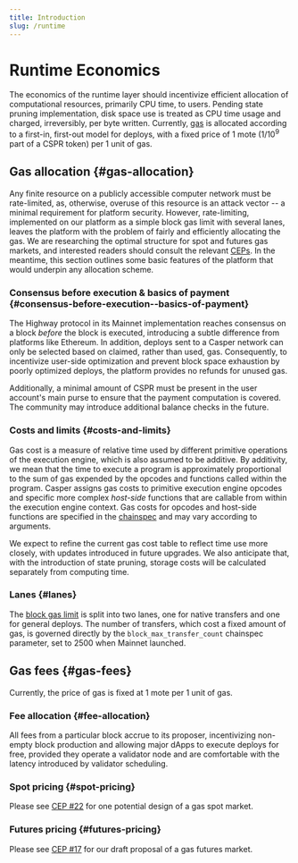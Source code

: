 ```yaml
---
title: Introduction
slug: /runtime
---
```


# Runtime Economics

The economics of the runtime layer should incentivize efficient allocation of computational resources, primarily CPU time, to users. Pending state pruning implementation, disk space use is treated as CPU time usage and charged, irreversibly, per byte written. Currently, [gas](/economics/gas-concepts) is allocated according to a first-in, first-out model for deploys, with a fixed price of 1 mote (1/10<sup>9</sup> part of a CSPR token) per 1 unit of gas.

## Gas allocation {#gas-allocation}

Any finite resource on a publicly accessible computer network must be rate-limited, as, otherwise, overuse of this resource is an attack vector \-- a minimal requirement for platform security. However, rate-limiting, implemented on our platform as a simple block gas limit with several lanes, leaves the platform with the problem of fairly and efficiently allocating the gas. We are researching the optimal structure for spot and futures gas markets, and interested readers should consult the relevant [CEPs](https://github.com/casper-network/ceps). In the meantime, this section outlines some basic features of the platform that would underpin any allocation scheme.

### Consensus before execution & basics of payment {#consensus-before-execution--basics-of-payment}

The Highway protocol in its Mainnet implementation reaches consensus on a block _before_ the block is executed, introducing a subtle difference from platforms like Ethereum. In addition, deploys sent to a Casper network can only be selected based on claimed, rather than used, gas. Consequently, to incentivize user-side optimization and prevent block space exhaustion by poorly optimized deploys, the platform provides no refunds for unused gas.

Additionally, a minimal amount of CSPR must be present in the user account's main purse to ensure that the payment computation is covered. The community may introduce additional balance checks in the future.

### Costs and limits {#costs-and-limits}

Gas cost is a measure of relative time used by different primitive operations of the execution engine, which is also assumed to be additive. By additivity, we mean that the time to execute a program is approximately proportional to the sum of gas expended by the opcodes and functions called within the program. Casper assigns gas costs to primitive execution engine opcodes and specific more complex _host-side_ functions that are callable from within the execution engine context. Gas costs for opcodes and host-side functions are specified in the [chainspec](/glossary/C/#chainspec) and may vary according to arguments.

We expect to refine the current gas cost table to reflect time use more closely, with updates introduced in future upgrades. We also anticipate that, with the introduction of state pruning, storage costs will be calculated separately from computing time.

### Lanes {#lanes}

The [block gas limit](https://github.com/casper-network/casper-node/blob/b94c4f79ac4ca00e996c418dcc3a98607779a193/resources/production/chainspec.toml#L96-L97) is split into two lanes, one for native transfers and one for general deploys. The number of transfers, which cost a fixed amount of gas, is governed directly by the `block_max_transfer_count` chainspec parameter, set to 2500 when Mainnet launched.

## Gas fees {#gas-fees}

Currently, the price of gas is fixed at 1 mote per 1 unit of gas.

### Fee allocation {#fee-allocation}

All fees from a particular block accrue to its proposer, incentivizing non-empty block production and allowing major dApps to execute deploys for free, provided they operate a validator node and are comfortable with the latency introduced by validator scheduling.

### Spot pricing {#spot-pricing}

Please see [CEP #22](https://github.com/casper-network/ceps/pull/22) for one potential design of a gas spot market.

### Futures pricing {#futures-pricing}

Please see [CEP #17](https://github.com/casper-network/ceps/pull/17) for our draft proposal of a gas futures market.
